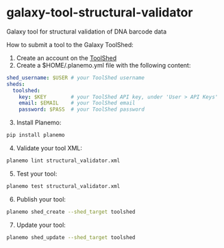 # galaxy-tool-structural-validator
Galaxy tool for structural validation of DNA barcode data

How to submit a tool to the Galaxy ToolShed:

1. Create an account on the [ToolShed](https://toolshed.g2.bx.psu.edu/)
2. Create a $HOME/.planemo.yml file with the following content:

```yaml
shed_username: $USER # your ToolShed username
sheds:
  toolshed:
    key: $KEY        # your ToolShed API key, under 'User > API Keys'
    email: $EMAIL    # your ToolShed email
    password: $PASS  # your ToolShed password
```

3. Install Planemo:

```bash
pip install planemo
```

4. Validate your tool XML:

```bash
planemo lint structural_validator.xml
```

5. Test your tool:

```bash
planemo test structural_validator.xml
```

6. Publish your tool:

```bash
planemo shed_create --shed_target toolshed
```

7. Update your tool:

```bash
planemo shed_update --shed_target toolshed
```